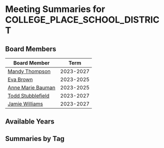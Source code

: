 # Meeting Summaries for COLLEGE_PLACE_SCHOOL_DISTRICT

## Board Members

| Board Member       | Term           |
|--------------------|----------------|
| [Mandy Thompson](board_member_310.md) | 2023-2027 |
| [Eva Brown](board_member_311.md) | 2023-2025 |
| [Anne Marie Bauman](board_member_312.md) | 2023-2025 |
| [Todd Stubblefield](board_member_313.md) | 2023-2027 |
| [Jamie Williams](board_member_314.md) | 2023-2027 |

## Available Years

## Summaries by Tag
